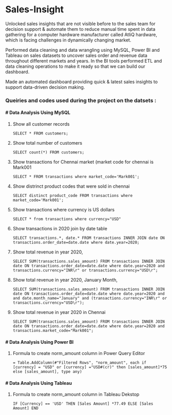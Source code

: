 # Sales-Insight
Unlocked sales insights that are not visible before to the sales team for decision support & automate them to reduce manual time spent in data gathering for a computer hardware manufacturer called AtliQ hardware, which is facing challenges in dynamically changing market.

Performed data cleaning and data wrangling using MySQL, Power BI and Tableau on sales datasets to uncover sales order and revenue data throughout different markets and years. In the BI tools performed ETL and data cleaning operations to make it ready so that we can build our dashboard.

Made an automated dashboard providing quick & latest sales insights to support data-driven decision making.

### Queiries and codes used during the project on the datsets : 

#### # Data Analysis Using MySQL


1. Show all customer records

    `SELECT * FROM customers;`

1. Show total number of customers

    `SELECT count(*) FROM customers;`

1. Show transactions for Chennai market (market code for chennai is Mark001

    `SELECT * FROM transactions where market_code='Mark001';`

1. Show distrinct product codes that were sold in chennai

    `SELECT distinct product_code FROM transactions where market_code='Mark001';`

1. Show transactions where currency is US dollars

    `SELECT * from transactions where currency="USD"`

1. Show transactions in 2020 join by date table

    `SELECT transactions.*, date.* FROM transactions INNER JOIN date ON transactions.order_date=date.date where date.year=2020;`

1. Show total revenue in year 2020,

    `SELECT SUM(transactions.sales_amount) FROM transactions INNER JOIN date ON transactions.order_date=date.date where date.year=2020 and transactions.currency="INR\r" or transactions.currency="USD\r";`
	
1. Show total revenue in year 2020, January Month,

    `SELECT SUM(transactions.sales_amount) FROM transactions INNER JOIN date ON transactions.order_date=date.date where date.year=2020 and and date.month_name="January" and (transactions.currency="INR\r" or transactions.currency="USD\r");`

1. Show total revenue in year 2020 in Chennai

    `SELECT SUM(transactions.sales_amount) FROM transactions INNER JOIN date ON transactions.order_date=date.date where date.year=2020
and transactions.market_code="Mark001";`


#### # Data Analysis Using Power BI

1. Formula to create norm_amount column in Power Query Editor

   `= Table.AddColumn(#"Filtered Rows", "norm_amount", each if [currency] = "USD" or [currency] ="USD#(cr)" then [sales_amount]*75 else [sales_amount], type any)`

#### # Data Analysis Using Tableau

1. Formula to create norm_amount column in Tableau Dekstop

    `IF [Currency] == 'USD' THEN [Sales Amount] *77.49 ELSE [Sales Amount] END`
